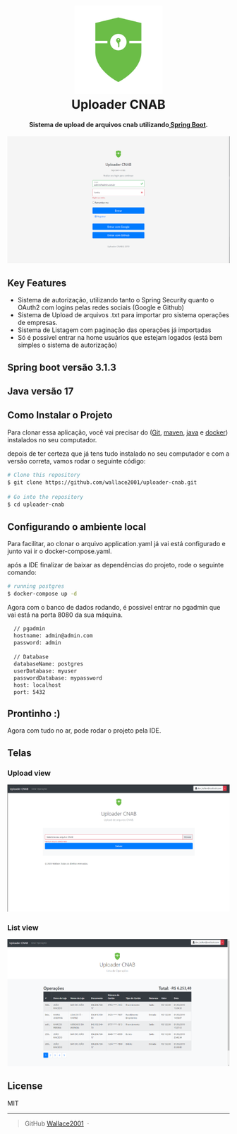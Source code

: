 
<h1 align="center">
  <br>
  <a href="#"><img src="https://github.com/wallace2001/uploader-cnab/blob/master/src/main/resources/static/image/spring-security.png?raw=true" alt="Uploader CNAB" width="200"></a>
  <br>
  Uploader CNAB
  <br>
</h1>

<h4 align="center">Sistema de upload de arquivos cnab utilizando<a href="https://spring.io/projects/spring-boot" target="_blank"> Spring Boot</a>.</h4>

![screenshot](/src/main/resources/static/image/login.png)

## Key Features

* Sistema de autorização, utilizando tanto o Spring Security quanto o OAuth2 com logins pelas redes sociais (Google e Github)
* Sistema de Upload de arquivos .txt para importar pro sistema operações de empresas.
* Sistema de Listagem com paginação das operações já importadas
* Só é possivel entrar na home usuários que estejam logados (está bem simples o sistema de autorização)

## Spring boot versão 3.1.3

## Java versão 17

## Como Instalar o Projeto

Para clonar essa aplicação, você vai precisar do ([Git](https://git-scm.com), [maven](https://maven.apache.org/download.cgi), [java](https://jdk.java.net/archive/) e [docker](https://docs.docker.com/compose/install/)) instalados no seu computador.

depois de ter certeza que já tens tudo instalado no seu computador e com a versão correta, vamos rodar o seguinte código:

```bash
# Clone this repository
$ git clone https://github.com/wallace2001/uploader-cnab.git

# Go into the repository
$ cd uploader-cnab
```

## Configurando o ambiente local
Para facilitar, ao clonar o arquivo application.yaml já vai está configurado e junto vai ir o docker-compose.yaml.

após a IDE finalizar de baixar as dependências do projeto, rode o seguinte comando:

```bash
# running postgres
$ docker-compose up -d
```

Agora com o banco de dados rodando, é possivel entrar no pgadmin que vai está na porta 8080 da sua máquina.

```JS
  // pgadmin
  hostname: admin@admin.com
  password: admin

  // Database
  databaseName: postgres
  userDatabase: myuser
  passwordDatabase: mypassword
  host: localhost
  port: 5432
```

## Prontinho :)
Agora com tudo no ar, pode rodar o projeto pela IDE.

## Telas

### Upload view
![screenshot](/src/main/resources/static/image/upload.png)

### List view
![screenshot](/src/main/resources/static/image/list.png)

## License

MIT

---

> GitHub [Wallace2001](https://github.com/wallace2001) &nbsp;&middot;&nbsp;

